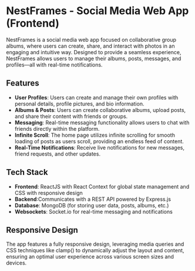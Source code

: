 # NestFrames - Social Media Web App (Frontend)
NestFrames is a social media web app focused on collaborative group albums, where users can create, share, and interact with photos in an engaging and intuitive way. Designed to provide a seamless experience, NestFrames allows users to manage their albums, posts, messages, and profiles—all with real-time notifications.

## Features
- **User Profiles**: Users can create and manage their own profiles with personal details, profile pictures, and bio information.
- **Albums & Posts**: Users can create collaborative albums, upload posts, and share their content with friends or groups.
- **Messaging**: Real-time messaging functionality allows users to chat with friends directly within the platform.
- **Infinite Scroll**: The home page utilizes infinite scrolling for smooth loading of posts as users scroll, providing an endless feed of content.
- **Real-Time Notifications**: Receive live notifications for new messages, friend requests, and other updates.
## Tech Stack
- **Frontend**: ReactJS with React Context for global state management and CSS with responsive design
- **Backend**:Communicates with a REST API powered by Express.js
- **Database**: MongoDB (for storing user data, posts, albums, etc.)
- **Websockets**: Socket.io for real-time messaging and notifications
## Responsive Design
The app features a fully responsive design, leveraging media queries and CSS techniques like clamp() to dynamically adjust the layout and content, ensuring an optimal user experience across various screen sizes and devices.
